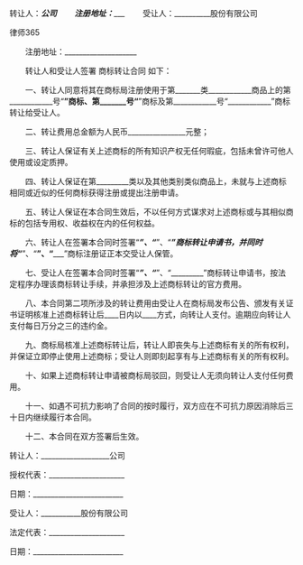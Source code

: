 
 


转让人：_________________公司
　　注册地址：____________________
　　受让人：__________股份有限公司




 
律师365






　　注册地址：____________________




　　转让人和受让人签署
商标转让合同
如下：


　　一、转让人同意将其在商标局注册使用于第_______类____________商品上的第____________号“____________”商标、第_______号“____________”商标及第____________号“____________”商标转让给受让人。


　　二、转让费用总金额为人民币________________元整；


　　三、转让人保证有关上述商标的所有知识产权无任何瑕疵，包括未曾许可他人使用或设定质押。


　　四、转让人保证在第_________类以及其他类别类似商品上，未就与上述商标相同或近似的任何商标获得注册或提出注册申请。


　　五、转让人保证在本合同生效后，不以任何方式谋求对上述商标或与其相似商标的包括专用权、收益权在内的任何权益。


　　六、转让人在签署本合同时签署“_________”、“_________”、“_______”商标转让申请书，并同时将“_______”、“______”、“_________”商标注册证正本交受让人保管。


　　七、受让人在签署本合同时签署“_________”、“_________”、“_________”商标转让申请书，按法定程序办理该商标转让手续，并承担涉及上述商标转让的官方费用。


　　八、本合同第二项所涉及的转让费用由受让人在商标局发布公告、颁发有关证书证明核准上述商标转让后____日内以____方式，向转让人支付。逾期应向转让人支付每日万分之三的违约金。


　　九、商标局核准上述商标转让后，转让人即丧失与上述商标有关的所有权利，并保证立即停止使用上述商标；受让人则即刻起享有与上述商标有关的所有权利。


　　十、如果上述商标转让申请被商标局驳回，则受让人无须向转让人支付任何费用。


　　十一、如遇不可抗力影响了合同的按时履行，双方应在不可抗力原因消除后三十日内继续履行本合同。


　　十二、本合同在双方签署后生效。


 



 转让人：___________________公司
 
授权代表：_____________________
 
日期：_________________________
 


 

  受让人：___________股份有限公司
  
法定代表：_____________________
  
日期：_________________________
  

 
  

 
  
 
   
 
   
 
    


    
 

    


    


    
 
 
   
 
  
 
 


